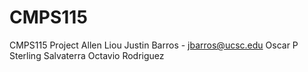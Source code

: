 # CMPS115
CMPS115 Project
Allen Liou
Justin Barros - jbarros@ucsc.edu
Oscar P
Sterling Salvaterra
Octavio Rodriguez
